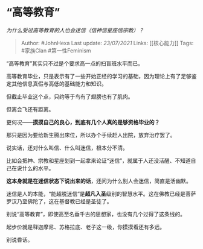 # “高等教育”
*为什么受过高等教育的人也会迷信（信神信星座信宗教）？*

> Author: #JohnHexa
Last update: *23/07/2021* 
Links: [[核心能力]] 
Tags:  #家族Clan  #第一性Feminism



“高等教育”其实只不过是个要求高一点的扫盲班水平而已。

高等教育毕业，只是表示有了一些开始正经的学习的基础，因为理论上有了足够鉴定其他信息真假与高低的基础能力和知识。

但截止毕业这个点，只约等于鸟有了翅膀也有了肌肉。

但离会飞还有距离。

更何况——**摸摸自己的良心，到底有几个人真的是够资格毕业的？**

那只是因为要给新生腾出床位，所以办个手续赶人出院，放弃治疗罢了。

说实话，还对什么叫信、什么叫迷信，根本分不清。

比如会把神、宗教和星座划到一起拿来论证“迷信”，就属于人还没活醒、不知道自己在说什么的水平。

**这本身就是在迷信状态下说出来的话**，还问为什么别人会迷信，简直是活幽默。

迷信是人的本能，“能超脱迷信”是**超凡入圣**级别的智慧水平。这在佛教已经是菩萨罗汉乃至佛陀了，这在基督教已经是圣徒了。

别说“高等教育”，即使高至名垂千古的思想家，也没有几个过得了这条线的。

起步价就是释迦摩尼、苏格拉底、老子这一级，你摸摸看还有多远。

别说昏话。



